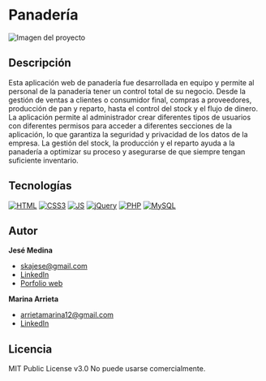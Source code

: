 # Panadería
![Imagen del proyecto](https://github.com/JeseMedina/panaderiaProgramacion/blob/main/panaderia.jpg?raw=true)

## Descripción

Esta aplicación web de panadería fue desarrollada en equipo y permite al personal de la panadería tener un control total de su negocio. Desde la gestión de ventas a clientes o consumidor final, compras a proveedores, producción de pan y reparto, hasta el control del stock y el flujo de dinero.
La aplicación permite al administrador crear diferentes tipos de usuarios con diferentes permisos para acceder a diferentes secciones de la aplicación, lo que garantiza la seguridad y privacidad de los datos de la empresa.
La gestión del stock, la producción y el reparto ayuda a la panadería a optimizar su proceso y asegurarse de que siempre tengan suficiente inventario.

## Tecnologías
[![HTML](https://img.shields.io/badge/HTML5-E34F26?style=for-the-badge&logo=html5&logoColor=white)](https://es.wikipedia.org/wiki/HTML5)
[![CSS3](https://img.shields.io/badge/css3-%231572B6.svg?style=for-the-badge&logo=css3&logoColor=white)](https://es.wikipedia.org/wiki/Css)
[![JS](https://img.shields.io/badge/JavaScript-F7DF1E?style=for-the-badge&logo=javascript&logoColor=black)](https://es.wikipedia.org/wiki/JavaScript)
[![jQuery](https://img.shields.io/badge/jquery-%230769AD.svg?style=for-the-badge&logo=jquery&logoColor=white)](https://es.wikipedia.org/wiki/Jquery)
[![PHP](https://img.shields.io/badge/php-%23777BB4.svg?style=for-the-badge&logo=php&logoColor=white)](https://es.wikipedia.org/wiki/Php)
[![MySQL](https://img.shields.io/badge/mysql-%2300f.svg?style=for-the-badge&logo=mysql&logoColor=white)](https://es.wikipedia.org/wiki/MySQL)


## Autor
**Jesé Medina**

* [skajese@gmail.com](skajese@gmail.com)
* [LinkedIn](https://www.linkedin.com/in/jesemedina/?original_referer=)
* [Porfolio web](https://jesemedina.netlify.app/)

**Marina Arrieta**

* [arrietamarina12@gmail.com](arrietamarina12@gmail.com)
* [LinkedIn](https://www.linkedin.com/in/marina-arrieta/?original_referer=)

## Licencia
MIT Public License v3.0
No puede usarse comercialmente.
